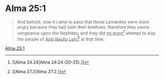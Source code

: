 # Alma 25:1

> And behold, now it came to pass that those Lamanites were more angry because they had slain their brethren; therefore they swore vengeance upon the Nephites; and they did <u>no more</u>[^a] attempt to slay the people of <u>Anti-Nephi-Lehi</u>[^b] at that time.

[Alma 25:1](https://www.churchofjesuschrist.org/study/scriptures/bofm/alma/25?lang=eng&id=p1#p1)


[^a]: [[Alma 24.24|Alma 24:24 (20-25).]]
[^b]: [[Alma 27.2|Alma 27:2.]]
